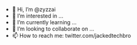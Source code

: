 - 👋 Hi, I’m @zyzzai
- 👀 I’m interested in ...
- 🌱 I’m currently learning ...
- 💞️ I’m looking to collaborate on ...
- 📫 How to reach me: twitter.com/jackedtechbro

<!---
zyzzai/zyzzai is a ✨ special ✨ repository because its `README.md` (this file) appears on your GitHub profile.
You can click the Preview link to take a look at your changes.
--->
